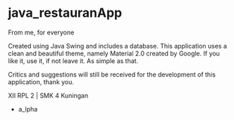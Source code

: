 # java_restauranApp
From me, for everyone

Created using Java Swing and includes a database. This application uses a clean and beautiful theme, namely Material 2.0 created by Google. If you like it, use it, if not leave it. As simple as that.

Critics and suggestions will still be received for the development of this application, thank you.

XII RPL 2 | SMK 4 Kuningan

- a_lpha
